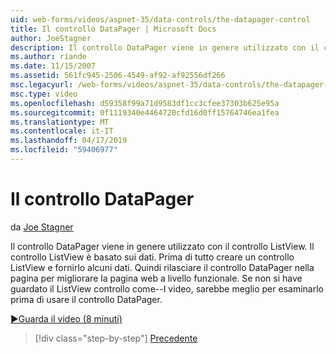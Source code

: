 ```yaml
---
uid: web-forms/videos/aspnet-35/data-controls/the-datapager-control
title: Il controllo DataPager | Microsoft Docs
author: JoeStagner
description: Il controllo DataPager viene in genere utilizzato con il controllo ListView. Il controllo ListView è basato sui dati. Prima di tutto creare un controllo ListView e fornirlo alcuni d...
ms.author: riande
ms.date: 11/15/2007
ms.assetid: 561fc945-2506-4549-af92-af92556df266
msc.legacyurl: /web-forms/videos/aspnet-35/data-controls/the-datapager-control
msc.type: video
ms.openlocfilehash: d59358f99a71d9583df1cc3cfee37303b625e95a
ms.sourcegitcommit: 0f1119340e4464720cfd16d0ff15764746ea1fea
ms.translationtype: MT
ms.contentlocale: it-IT
ms.lasthandoff: 04/17/2019
ms.locfileid: "59406977"
---
```

# <a name="the-datapager-control"></a>Il controllo DataPager

da [Joe Stagner](https://github.com/JoeStagner)

Il controllo DataPager viene in genere utilizzato con il controllo ListView. Il controllo ListView è basato sui dati. Prima di tutto creare un controllo ListView e fornirlo alcuni dati. Quindi rilasciare il controllo DataPager nella pagina per migliorare la pagina web a livello funzionale. Se non si have guardato il ListView controllo come--I video, sarebbe meglio per esaminarlo prima di usare il controllo DataPager.

[&#9654;Guarda il video (8 minuti)](https://channel9.msdn.com/Blogs/ASP-NET-Site-Videos/the-datapager-control)

> [!div class="step-by-step"]
> [Precedente](the-listview-control.md)
